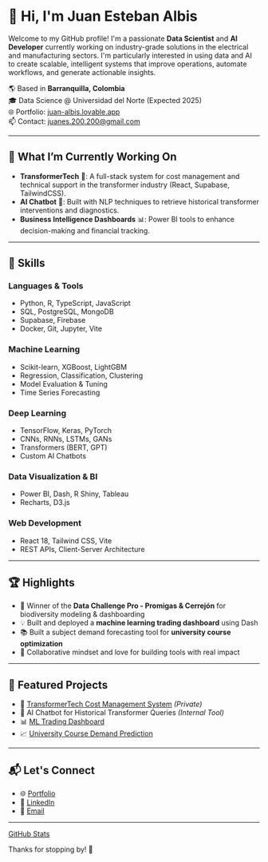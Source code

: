 # 👋 Hi, I'm Juan Esteban Albis

Welcome to my GitHub profile! I'm a passionate **Data Scientist** and **AI Developer** currently working on industry-grade solutions in the electrical and manufacturing sectors. I'm particularly interested in using data and AI to create scalable, intelligent systems that improve operations, automate workflows, and generate actionable insights.

🌎 Based in **Barranquilla, Colombia**  
🎓 Data Science @ Universidad del Norte (Expected 2025)  
🌐 Portfolio: [juan-albis.lovable.app](https://juan-albis.lovable.app)  
📫 Contact: [juanes.200.200@gmail.com](mailto:juanes.200.200@gmail.com)

---

## 🚀 What I’m Currently Working On
- **TransformerTech** 🔌: A full-stack system for cost management and technical support in the transformer industry (React, Supabase, TailwindCSS).
- **AI Chatbot** 🤖: Built with NLP techniques to retrieve historical transformer interventions and diagnostics.
- **Business Intelligence Dashboards** 📊: Power BI tools to enhance decision-making and financial tracking.

---

## 🧠 Skills

### Languages & Tools
- Python, R, TypeScript, JavaScript
- SQL, PostgreSQL, MongoDB
- Supabase, Firebase
- Docker, Git, Jupyter, Vite

### Machine Learning
- Scikit-learn, XGBoost, LightGBM
- Regression, Classification, Clustering
- Model Evaluation & Tuning
- Time Series Forecasting

### Deep Learning
- TensorFlow, Keras, PyTorch
- CNNs, RNNs, LSTMs, GANs
- Transformers (BERT, GPT)
- Custom AI Chatbots

### Data Visualization & BI
- Power BI, Dash, R Shiny, Tableau
- Recharts, D3.js

### Web Development
- React 18, Tailwind CSS, Vite
- REST APIs, Client-Server Architecture

---

## 🏆 Highlights
- 🥇 Winner of the **Data Challenge Pro - Promigas & Cerrejón** for biodiversity modeling & dashboarding
- 💡 Built and deployed a **machine learning trading dashboard** using Dash
- 📚 Built a subject demand forecasting tool for **university course optimization**
- 🤝 Collaborative mindset and love for building tools with real impact

---

## 📌 Featured Projects
- 🎯 [TransformerTech Cost Management System](https://github.com/juanesteban-albis/transformertech) *(Private)*
- 💬 AI Chatbot for Historical Transformer Queries *(Internal Tool)*
- 📊 [ML Trading Dashboard](https://github.com/juanesteban-albis/trading-dashboard)
- 📈 [University Course Demand Prediction](https://github.com/juanesteban-albis/course-demand-predictor)

---

## 📬 Let's Connect
- 🌐 [Portfolio](https://juan-albis.lovable.app)
- 💼 [LinkedIn](https://linkedin.com/in/juan-esteban-albis-4672961b6)
- 📧 [Email](mailto:juanes.200.200@gmail.com)

---

[GitHub Stats](https://github-readme-stats.vercel.app/api?username=juanes213&show_icons=true&theme=radical)

Thanks for stopping by! 🚀
